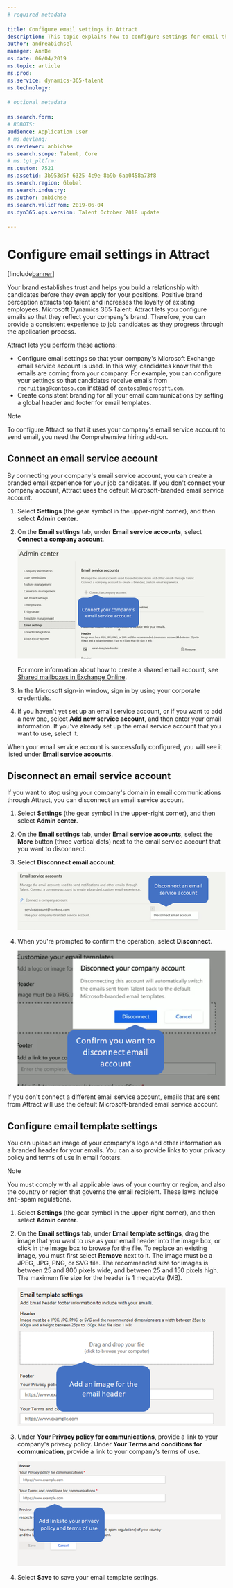 ```yaml
---
# required metadata

title: Configure email settings in Attract
description: This topic explains how to configure settings for email that is sent by Microsoft Dynamcis 365 Talent - Attract.
author: andreabichsel
manager: AnnBe
ms.date: 06/04/2019
ms.topic: article
ms.prod: 
ms.service: dynamics-365-talent
ms.technology: 

# optional metadata

ms.search.form: 
# ROBOTS: 
audience: Application User
# ms.devlang: 
ms.reviewer: anbichse
ms.search.scope: Talent, Core
# ms.tgt_pltfrm: 
ms.custom: 7521
ms.assetid: 3b953d5f-6325-4c9e-8b9b-6ab0458a73f8
ms.search.region: Global
ms.search.industry: 
ms.author: anbichse
ms.search.validFrom: 2019-06-04
ms.dyn365.ops.version: Talent October 2018 update

---
```


# Configure email settings in Attract

[!include[banner](../includes/banner.md)]

Your brand establishes trust and helps you build a relationship with candidates before they even apply for your positions. Positive brand perception attracts top talent and increases the loyalty of existing employees. Microsoft Dynamics 365 Talent: Attract lets you configure emails so that they reflect your company's brand. Therefore, you can provide a consistent experience to job candidates as they progress through the application process.

Attract lets you perform these actions:

- Configure email settings so that your company's Microsoft Exchange email service account is used. In this way, candidates know that the emails are coming from your company. For example, you can configure your settings so that candidates receive emails from `recruiting@contoso.com` instead of `contoso@microsoft.com`.
- Create consistent branding for all your email communications by setting a global header and footer for email templates. 

> [!NOTE]
> To configure Attract so that it uses your company's email service account to send email, you need the Comprehensive hiring add-on.

## Connect an email service account

By connecting your company's email service account, you can create a branded email experience for your job candidates. If you don't connect your company account, Attract uses the default Microsoft-branded email service account.

1. Select **Settings** (the gear symbol in the upper-right corner), and then select **Admin center**.
2. On the **Email settings** tab, under **Email service accounts**, select **Connect a company account**.

    ![Connecting your company's email service account in Attract](./media/attract-admin-email-service-accounts.png)

    For more information about how to create a shared email account, see [Shared mailboxes in Exchange Online](https://docs.microsoft.com/exchange/collaboration-exo/shared-mailboxes).

3. In the Microsoft sign-in window, sign in by using your corporate credentials.
4. If you haven't yet set up an email service account, or if you want to add a new one, select **Add new service account**, and then enter your email information. If you've already set up the email service account that you want to use, select it.

When your email service account is successfully configured, you will see it listed under **Email service accounts**.

## Disconnect an email service account

If you want to stop using your company's domain in email communications through Attract, you can disconnect an email service account.

1. Select **Settings** (the gear symbol in the upper-right corner), and then select **Admin center**.
2. On the **Email settings** tab, under **Email service accounts**, select the **More** button (three vertical dots) next to the email service account that you want to disconnect.
3. Select **Disconnect email account**.

    ![Disconnecting your company's email service account](./media/attract-admin-disconnect-email-account.png)

4. When you're prompted to confirm the operation, select **Disconnect**.

    ![Confirming disconnection of your company's email service account](./media/attract-admin-email-confirm-disconnect.png)

If you don't connect a different email service account, emails that are sent from Attract will use the default Microsoft-branded email service account.

## Configure email template settings

You can upload an image of your company's logo and other information as a branded header for your emails. You can also provide links to your privacy policy and terms of use in email footers.

> [!NOTE]
> You must comply with all applicable laws of your country or region, and also the country or region that governs the email recipient. These laws include anti-spam regulations.

1. Select **Settings** (the gear symbol in the upper-right corner), and then select **Admin center**.
2. On the **Email settings** tab, under **Email template settings**, drag the image that you want to use as your email header into the image box, or click in the image box to browse for the file. To replace an existing image, you must first select **Remove** next to it. The image must be a JPEG, JPG, PNG, or SVG file. The recommended size for images is between 25 and 800 pixels wide, and between 25 and 150 pixels high. The maximum file size for the header is 1 megabyte (MB).

    ![Adding an image for your company's email header](./media/attract-admin-email-header.png)

3. Under **Your Privacy policy for communications**, provide a link to your company's privacy policy. Under **Your Terms and conditions for communication**, provide a link to your company's terms of use.

    ![Adding links to your company's privacy policy and terms of use for the email footer](./media/attract-admin-email-footer.png)

4. Select **Save** to save your email template settings.
